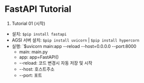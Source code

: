 # FastAPI Tutorial

1. Tutorial 01 (시작)
- 설치: `$pip install fastapi`
- AGSI 서버 설치: `$pip install uvicorn` | `$pip install hypercorn`
- 실행: `$uvicorn main:app --reload --host=0.0.0.0 --port:8000
    - main: main.py
    - app: app=FastAPI()
    - --reload: 코드 변경시 자동 저장 및 시작
    - --host: 호스트주소
    - --port: 포트